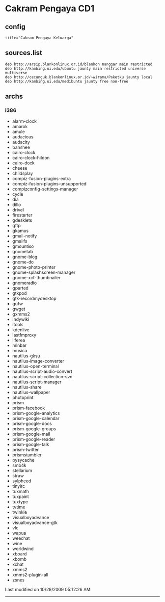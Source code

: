 # Cakram Pengaya CD1

## config
```
title="Cakram Pengaya Keluarga"
```

## sources.list
```
deb http://arsip.blankonlinux.or.id/blankon nanggar main restricted
deb http://kambing.ui.edu/ubuntu jaunty main restricted universe multiverse
deb http://cecunguk.blankonlinux.or.id/~wirama/Paketku jaunty local
deb http://kambing.ui.edu/medibuntu jaunty free non-free
```
## archs

### i386
  * alarm-clock
  * amarok
  * amule
  * audacious
  * audacity
  * banshee
  * cairo-clock
  * cairo-clock-hildon
  * cairo-dock
  * cheese
  * childsplay
  * compiz-fusion-plugins-extra
  * compiz-fusion-plugins-unsupported
  * compizconfig-settings-manager
  * cycle
  * dia
  * dillo
  * drivel
  * firestarter
  * gdesklets
  * gftp
  * gkamus
  * gmail-notify
  * gmailfs
  * gmountiso
  * gnometab
  * gnome-blog
  * gnome-do
  * gnome-photo-printer
  * gnome-splashscreen-manager
  * gnome-xcf-thumbnailer
  * gnomeradio
  * gparted
  * gtkpod
  * gtk-recordmydesktop
  * gufw
  * gwget
  * gxmms2
  * indywiki
  * itools
  * kdenlive
  * lastfmproxy
  * liferea
  * minbar
  * musica
  * nautilus-gksu
  * nautilus-image-converter
  * nautilus-open-terminal
  * nautilus-script-audio-convert
  * nautilus-script-collection-svn
  * nautilus-script-manager
  * nautilus-share
  * nautilus-wallpaper
  * photoprint
  * prism
  * prism-facebook
  * prism-google-analytics
  * prism-google-calendar
  * prism-google-docs
  * prism-google-groups
  * prism-google-mail
  * prism-google-reader
  * prism-google-talk
  * prism-twitter
  * prismstumbler
  * pysycache
  * smb4k
  * stellarium
  * straw
  * sylpheed
  * tinyirc
  * tuxmath
  * tuxpaint
  * tuxtype
  * tvtime
  * twinkle
  * visualboyadvance
  * visualboyadvance-gtk
  * vlc
  * wapua
  * weechat
  * wine
  * worldwind
  * xboard
  * xbomb
  * xchat
  * xmms2
  * xmms2-plugin-all
  * zsnes

Last modified on 10/29/2009 05:12:26 AM
 
---
